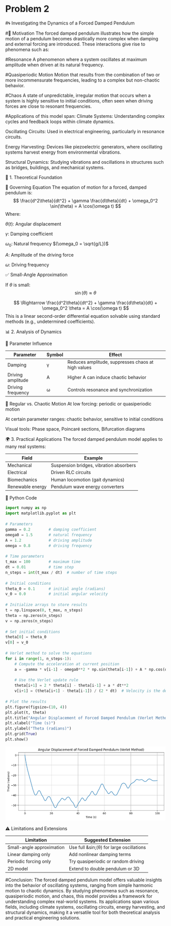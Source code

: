 # Problem 2
#🌀 Investigating the Dynamics of a Forced Damped Pendulum

#📌 Motivation
The forced damped pendulum illustrates how the simple motion of a pendulum becomes drastically more complex when damping and external forcing are introduced. These interactions give rise to phenomena such as:

#Resonance
A phenomenon where a system oscillates at maximum amplitude when driven at its natural frequency.

#Quasiperiodic Motion
Motion that results from the combination of two or more incommensurate frequencies, leading to a complex but non-chaotic behavior.

#Chaos
A state of unpredictable, irregular motion that occurs when a system is highly sensitive to initial conditions, often seen when driving forces are close to resonant frequencies.

#Applications of this model span:
Climate Systems: Understanding complex cycles and feedback loops within climate dynamics.

Oscillating Circuits: Used in electrical engineering, particularly in resonance circuits.

Energy Harvesting: Devices like piezoelectric generators, where oscillating systems harvest energy from environmental vibrations.

Structural Dynamics: Studying vibrations and oscillations in structures such as bridges, buildings, and mechanical systems.



🧠 1. Theoretical Foundation

🔧 Governing Equation
The equation of motion for a forced, damped pendulum is:
$$
\frac{d^2\theta}{dt^2} + \gamma \frac{d\theta}{dt} + \omega_0^2 \sin(\theta) = A \cos(\omega t)
$$
Where:

$\theta(t)$: Angular displacement

$\gamma$: Damping coefficient

$\omega_0$: Natural frequency $(\omega_0 = \sqrt{g/L})$

$A$: Amplitude of the driving force

$\omega$: Driving frequency

✅ Small-Angle Approximation

If $\theta$ is small:
$$
\sin(\theta) \approx \theta
$$

$$
\Rightarrow \frac{d^2\theta}{dt^2} + \gamma \frac{d\theta}{dt} + \omega_0^2 \theta = A \cos(\omega t)
$$
This is a linear second-order differential equation solvable using standard methods (e.g., undetermined coefficients).

📊 2. Analysis of Dynamics

🔁 Parameter Influence
<table>
  <thead>
    <tr>
      <th>Parameter</th>
      <th>Symbol</th>
      <th>Effect</th>
    </tr>
  </thead>
  <tbody>
    <tr>
      <td>Damping</td>
      <td>&gamma;</td>
      <td>Reduces amplitude, suppresses chaos at high values</td>
    </tr>
    <tr>
      <td>Driving amplitude</td>
      <td>A</td>
      <td>Higher A can induce chaotic behavior</td>
    </tr>
    <tr>
      <td>Driving frequency</td>
      <td>&omega;</td>
      <td>Controls resonance and synchronization</td>
    </tr>
  </tbody>
</table>
🔄 Regular vs. Chaotic Motion
At low forcing: periodic or quasiperiodic motion

At certain parameter ranges: chaotic behavior, sensitive to initial conditions

Visual tools: Phase space, Poincaré sections, Bifurcation diagrams

🌍 3. Practical Applications
The forced damped pendulum model applies to many real systems:
<table>
  <thead>
    <tr>
      <th>Field</th>
      <th>Example</th>
    </tr>
  </thead>
  <tbody>
    <tr>
      <td>Mechanical</td>
      <td>Suspension bridges, vibration absorbers</td>
    </tr>
    <tr>
      <td>Electrical</td>
      <td>Driven RLC circuits</td>
    </tr>
    <tr>
      <td>Biomechanics</td>
      <td>Human locomotion (gait dynamics)</td>
    </tr>
    <tr>
      <td>Renewable energy</td>
      <td>Pendulum wave energy converters</td>
    </tr>
  </tbody>
</table>

🐍 Python Code

```Python
import numpy as np
import matplotlib.pyplot as plt

# Parameters
gamma = 0.2        # damping coefficient
omega0 = 1.5       # natural frequency
A = 1.2            # driving amplitude
omega = 0.8        # driving frequency

# Time parameters
t_max = 100        # maximum time
dt = 0.01          # time step
n_steps = int(t_max / dt)  # number of time steps

# Initial conditions
theta_0 = 0.1      # initial angle (radians)
v_0 = 0.0          # initial angular velocity

# Initialize arrays to store results
t = np.linspace(0, t_max, n_steps)
theta = np.zeros(n_steps)
v = np.zeros(n_steps)

# Set initial conditions
theta[0] = theta_0
v[0] = v_0

# Verlet method to solve the equations
for i in range(1, n_steps-1):
    # Compute the acceleration at current position
    a = -gamma * v[i-1] - omega0**2 * np.sin(theta[i-1]) + A * np.cos(omega * t[i-1])
    
    # Use the Verlet update rule
    theta[i+1] = 2 * theta[i] - theta[i-1] + a * dt**2
    v[i+1] = (theta[i+1] - theta[i-1]) / (2 * dt)  # Velocity is the derivative of position

# Plot the results
plt.figure(figsize=(10, 4))
plt.plot(t, theta)
plt.title("Angular Displacement of Forced Damped Pendulum (Verlet Method)")
plt.xlabel("Time (s)")
plt.ylabel("Theta (radians)")
plt.grid(True)
plt.show()
```
![alt text](image-2.png) 

⚠️ Limitations and Extensions
<table>
  <thead>
    <tr>
      <th>Limitation</th>
      <th>Suggested Extension</th>
    </tr>
  </thead>
  <tbody>
    <tr>
      <td>Small-angle approximation</td>
      <td>Use full &sin;(&theta;) for large oscillations</td>
    </tr>
    <tr>
      <td>Linear damping only</td>
      <td>Add nonlinear damping terms</td>
    </tr>
    <tr>
      <td>Periodic forcing only</td>
      <td>Try quasiperiodic or random driving</td>
    </tr>
    <tr>
      <td>2D model</td>
      <td>Extend to double pendulum or 3D</td>
    </tr>
  </tbody>
</table>

#Conclusion:
The forced damped pendulum model offers valuable insights into the behavior of oscillating systems, ranging from simple harmonic motion to chaotic dynamics. By studying phenomena such as resonance, quasiperiodic motion, and chaos, this model provides a framework for understanding complex real-world systems. Its applications span various fields, including climate systems, oscillating circuits, energy harvesting, and structural dynamics, making it a versatile tool for both theoretical analysis and practical engineering solutions.
